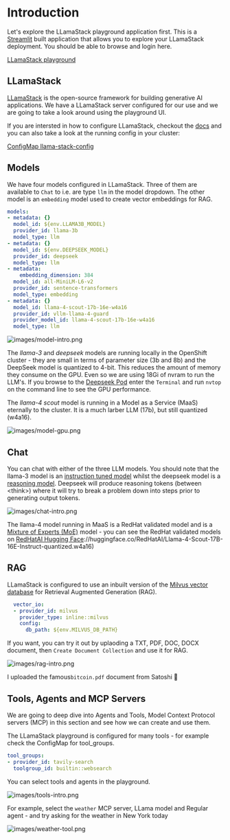 # Introduction

Let's explore the LLamaStack playground application first. This is a [Streamlit](https://streamlit.io/) built application that allows you to explore your LLamaStack deployment. You should be able to browse and login here.

<a href="https://llama-stack-playground-llama-stack.apps.sno.<CLUSTER_DOMAIN>" target="_blank">LLamaStack playground</a>

## LLamaStack

[LLamaStack](https://llama-stack.readthedocs.io/en/latest/) is the open-source framework for building generative AI applications. We have a LLamaStack server configured for our use and we are going to take a look around using the playground UI.

If you are intersted in how to configure LLamaStack, checkout the [docs](https://llama-stack.readthedocs.io/en/latest/) and you can also take a look at the running config in your cluster:

<a href="https://console-openshift-console.apps.sno.<CLUSTER_DOMAIN>/k8s/ns/llama-stack/configmaps/llama-stack-config" target="_blank">ConfigMap llama-stack-config</a>

## Models

We have four models configured in LLamaStack. Three of them are available to `Chat` to i.e. are type `llm` in the model dropdown. The other model is an `embedding` model used to create vector embeddings for RAG.

```yaml
models:
- metadata: {}
  model_id: ${env.LLAMA3B_MODEL}
  provider_id: llama-3b
  model_type: llm
- metadata: {}
  model_id: ${env.DEEPSEEK_MODEL}
  provider_id: deepseek
  model_type: llm
- metadata:
    embedding_dimension: 384
  model_id: all-MiniLM-L6-v2
  provider_id: sentence-transformers
  model_type: embedding
- metadata: {}
  model_id: llama-4-scout-17b-16e-w4a16
  provider_id: vllm-llama-4-guard
  provider_model_id: llama-4-scout-17b-16e-w4a16
  model_type: llm
```

![images/model-intro.png](images/model-intro.png)

The *llama-3* and *deepseek* models are running locally in the OpenShift cluster - they are small in terms of parameter size (3b and 8b) and the DeepSeek model is quantized to 4-bit. This reduces the amount of memory they consume on the GPU. Even so we are using 18Gi of nvram to run the LLM's. If you browse to the <a href="https://console-openshift-console.apps.sno.<CLUSTER_DOMAIN>/k8s/ns/llama-serving/core~v1~Pod" target="_blank">Deepseek Pod</a> enter the `Terminal` and run `nvtop` on the command line to see the GPU performance.

The *llama-4 scout* model is running in a Model as a Service (MaaS) eternally to the cluster. It is a much larber LLM (17b), but still quantized (w4a16).

![images/model-gpu.png](images/model-gpu.png)

## Chat

You can chat with either of the three LLM models. You should note that the llama-3 model is an [instruction tuned model](https://huggingface.co/meta-llama/Llama-3.2-3B) whilst the deepseek model is a [reasoning model](https://huggingface.co/unsloth/DeepSeek-R1-0528-Qwen3-8B-bnb-4bit). Deepseek will produce reasoning tokens (between \<think\>) where it will try to break a problem down into steps prior to generating output tokens.

![images/chat-intro.png](images/chat-intro.png)

The llama-4 model running in MaaS is a RedHat validated model and is a [Mixture of Experts (MoE)](https://huggingface.co/blog/moe) model - you can see the RedHat validated models on [RedHatAI Hugging Face](https)://huggingface.co/RedHatAI/Llama-4-Scout-17B-16E-Instruct-quantized.w4a16)

## RAG

LLamaStack is configured to use an inbuilt version of the [Milvus vector database](https://llama-stack.readthedocs.io/en/latest/providers/vector_io/milvus.html) for Retrieval Augmented Generation (RAG).

```yaml
  vector_io:
  - provider_id: milvus
    provider_type: inline::milvus
    config:
      db_path: ${env.MILVUS_DB_PATH}
```

If you want, you can try it out by uplaoding a TXT, PDF, DOC, DOCX document, then `Create Document Collection` and use it for RAG.

![images/rag-intro.png](images/rag-intro.png)

I uploaded the famous`bitcoin.pdf` document from Satoshi 🤑

## Tools, Agents and MCP Servers

We are going to deep dive into Agents and Tools, Model Context Protocol servers (MCP) in this section and see how we can create and use them. 

The LLamaStack playground is configured for many tools - for example check the ConfigMap for tool_groups.

```yaml
tool_groups:
- provider_id: tavily-search
  toolgroup_id: builtin::websearch
```

You can select tools and agents in the playground.

![images/tools-intro.png](images/tools-intro.png)

For example, select the `weather` MCP server, LLama model and Regular agent - and try asking for the weather in New York today

![images/weather-tool.png](images/weather-tool.png)
